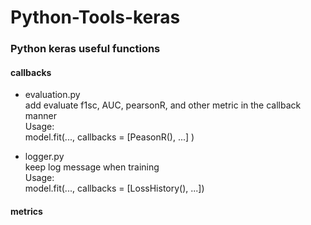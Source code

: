 # Python-Tools-keras
### Python keras useful functions

#### callbacks
+ evaluation.py  
add evaluate f1sc, AUC, pearsonR, and other metric in the callback manner  
Usage:  
model.fit(..., callbacks = [PeasonR(), ...] )

+ logger.py  
keep log message when training  
Usage:  
model.fit(..., callbacks = [LossHistory(), ...])

#### metrics
